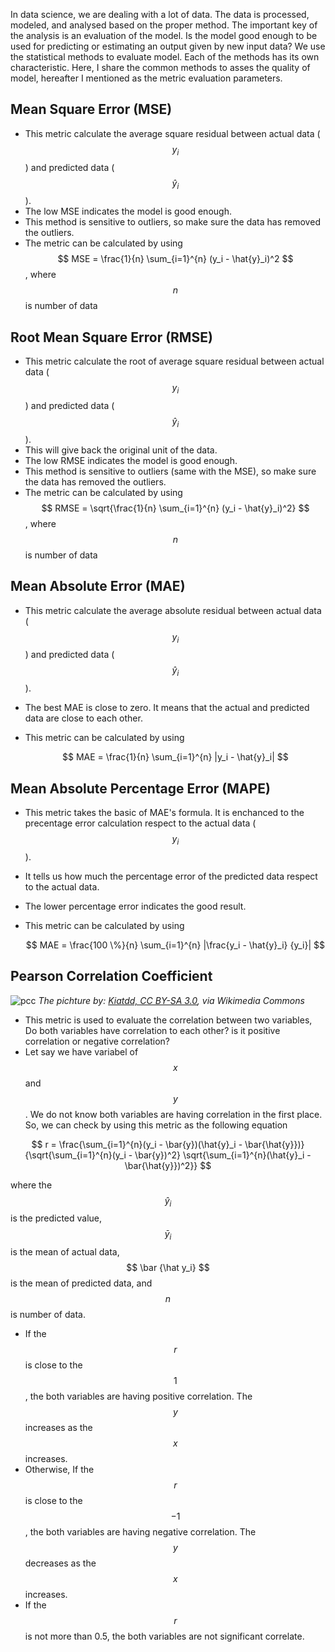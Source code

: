 ﻿---
tags: Programming
---
In data science, we are dealing with a lot of data. The data is processed, modeled, and analysed based on the proper method. The important key of the analysis is an evaluation of the model. Is the model good enough to be used for predicting or estimating an output given by new input data? We use the statistical methods to evaluate model. Each of the methods has its own characteristic. Here, I share the common methods to asses the quality of model, hereafter I mentioned as the metric evaluation parameters.

## Mean Square Error (MSE)
- This metric calculate the average square residual between actual data ($$ y_i $$) and predicted data ($$ \hat y_i $$).
- The low MSE indicates the model is good enough.
- This method is sensitive to outliers, so make sure the data has removed the outliers.
- The metric can be calculated by using $$ MSE = \frac{1}{n} \sum_{i=1}^{n} (y_i - \hat{y}_i)^2 $$, where $$ n $$ is number of data

## Root Mean Square Error (RMSE)
- This metric calculate the root of average square residual between actual data ($$ y_i $$) and predicted data ($$ \hat y_i $$).
- This will give back the original unit of the data.
- The low RMSE indicates the model is good enough.
- This method is sensitive to outliers (same with the MSE), so make sure the data has removed the outliers.
- The metric can be calculated by using $$ RMSE = \sqrt{\frac{1}{n} \sum_{i=1}^{n} (y_i - \hat{y}_i)^2} $$, where $$ n $$ is number of data

## Mean Absolute Error (MAE)
- This metric calculate the average absolute residual between actual data ($$ y_i $$) and predicted data ($$ \hat y_i $$).
- The best MAE is close to zero. It means that the actual and predicted data are close to each other.
- This metric can be calculated by using

  $$ MAE = \frac{1}{n} \sum_{i=1}^{n} |y_i - \hat{y}_i| $$

## Mean Absolute Percentage Error (MAPE)
- This metric takes the basic of MAE's formula. It is enchanced to the precentage error calculation respect to the actual data ($$ y_i $$).
- It tells us how much the percentage error of the predicted data respect to the actual data.
- The lower percentage error indicates the good result.
- This metric can be calculated by using

  $$ MAE = \frac{100 \%}{n} \sum_{i=1}^{n} |\frac{y_i - \hat{y}_i} {y_i}| $$

## Pearson Correlation Coefficient
![pcc](https://upload.wikimedia.org/wikipedia/commons/3/34/Correlation_coefficient.png)
_The pichture by: [Kiatdd, CC BY-SA 3.0](https://creativecommons.org/licenses/by-sa/3.0), via Wikimedia Commons_

- This metric is used to evaluate the correlation between two variables, Do both variables have correlation to each other? is it positive correlation or negative correlation?
- Let say we have variabel of $$ x $$ and $$ y $$. We do not know both variables are having correlation in the first place. So, we can check by using this metric as the following equation

$$ r = \frac{\sum_{i=1}^{n}(y_i - \bar{y})(\hat{y}_i - \bar{\hat{y}})}{\sqrt{\sum_{i=1}^{n}(y_i - \bar{y})^2} \sqrt{\sum_{i=1}^{n}(\hat{y}_i - \bar{\hat{y}})^2}} $$

where the $$ \hat y_i $$ is the predicted value, $$ \bar y_i $$ is the mean of actual data, $$ \bar {\hat y_i} $$ is the mean of predicted data, and $$ n $$ is number of data.

- If the $$ r $$ is close to the $$ 1 $$, the both variables are having positive correlation. The $$ y $$ increases as the $$ x $$ increases.
- Otherwise, If the $$ r $$ is close to the $$ -1 $$, the both variables are having negative correlation. The $$ y $$ decreases as the $$ x $$ increases.
- If the $$ r $$ is not more than 0.5, the both variables are not significant correlate.


